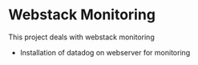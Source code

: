 # Webstack Monitoring
This project deals with webstack monitoring

- Installation of datadog on webserver for monitoring
